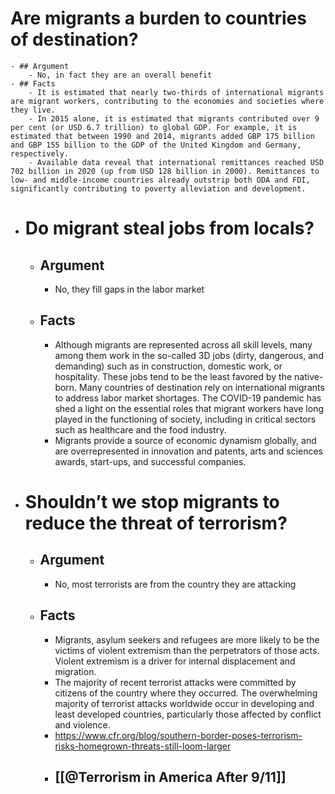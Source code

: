 # Are migrants a burden to countries of destination?
	- ## Argument
		- No, in fact they are an overall benefit
	- ## Facts
		- It is estimated that nearly two-thirds of international migrants are migrant workers, contributing to the economies and societies where they live.
		- In 2015 alone, it is estimated that migrants contributed over 9 per cent (or USD 6.7 trillion) to global GDP. For example, it is estimated that between 1990 and 2014, migrants added GBP 175 billion and GBP 155 billion to the GDP of the United Kingdom and Germany, respectively.
		- Available data reveal that international remittances reached USD 702 billion in 2020 (up from USD 128 billion in 2000). Remittances to low- and middle-income countries already outstrip both ODA and FDI, significantly contributing to poverty alleviation and development.
- # Do migrant steal jobs from locals?
	- ## Argument
		- No, they fill gaps in the labor market
	- ## Facts
		- Although migrants are represented across all skill levels, many among them work in the so-called 3D jobs (dirty, dangerous, and demanding) such as in construction, domestic work, or hospitality. These jobs tend to be the least favored by the native-born. Many countries of destination rely on international migrants to address labor market shortages. The
		  COVID-19 pandemic has shed a light on the essential roles that migrant workers have long played in the functioning of society, including in critical sectors such as healthcare and the food industry.
		- Migrants provide a source of economic dynamism globally, and are overrepresented in innovation and patents, arts and sciences awards, start-ups, and successful companies.
- # Shouldn’t we stop migrants to reduce the threat of terrorism?
	- ## Argument
		- No, most terrorists are from the country they are attacking
	- ## Facts
		- Migrants, asylum seekers and refugees are more likely to be the victims of violent extremism than the perpetrators of those acts. Violent extremism is a driver for internal displacement and migration.
		- The majority of recent terrorist attacks were committed by citizens of the country where they
		  occurred. The overwhelming majority of terrorist attacks worldwide occur in developing and least developed countries, particularly those affected by conflict and violence.
		- https://www.cfr.org/blog/southern-border-poses-terrorism-risks-homegrown-threats-still-loom-larger
		- [[@Terrorism in America After 9/11]]
			-
